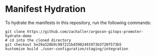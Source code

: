 # Manifest Hydration

To hydrate the manifests in this repository, run the following commands:

```shell
git clone https://github.com/zachaller/argocon-gitops-promoter-hydrate-demo
# cd into the cloned directory
git checkout 5e29a328b9c987221bd3982491973b3720f573b5
kustomize build ./user-configuration/staging/integration
```

